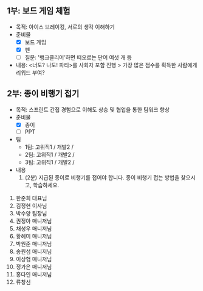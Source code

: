 ## 1부:  보드 게임 체험
- 목적: 아이스 브레이킹, 서로의 생각 이해하기
- 준비물
	- [x] 보드 게임
	- [x] 펜
	- [ ] 질문: '뱅크클리어'하면 떠오르는 단어 여섯 개 등
- 내용: <너도? 나도! 파티>를 사회자 포함 진행 > 가장 많은 점수를 획득한 사람에게 리워드 부여?


## 2부: 종이 비행기 접기
- 목적: 스프린트 간접 경험으로 이해도 상승 및 협업을 통한 팀워크 향상
- 준비물
	- [x] 종이
	- [ ] PPT
- 팀
	- 1팀: 고위직1 / 개발2 /
	- 2팀: 고위직1 / 개발2 / 
	- 3팀: 고위직1 / 개발2 / 
- 내용
	1. (2분) 지급된 종이로 비행기를 접어야 합니다. 종이 비행기 접는 방법을 찾으시고, 학습하세요.


1. 한준희 대표님
2. 김정현 이사님
3. 박수양 팀장님
4. 권정아 매니저님
5. 채성우 매니저님
6. 황혜미 매니저님
7. 박원준 매니저님
8. 송원섭 매니저님
9. 이상협 매니저님
10. 정가은 매니저님
11. 홍다인 매니저님
12. 류창선